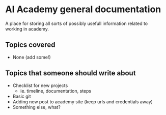 # AI Academy general documentation

A place for storing all sorts of possibly usefull information related to working in academy.

## Topics covered

- None (add some!)

## Topics that someone should write about

- Checklist for new projects
    - ie. timeline, documentation, steps
- Basic git
- Adding new post to academy site (keep urls and credentials away)
- Something else, what?